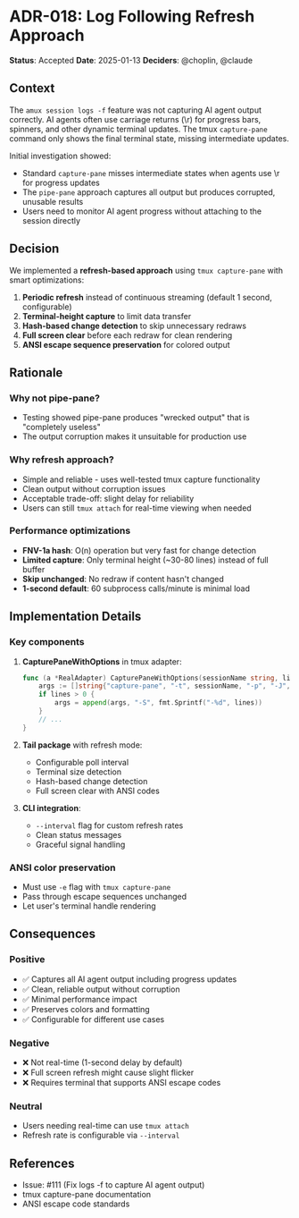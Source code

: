 # ADR-018: Log Following Refresh Approach

**Status**: Accepted
**Date**: 2025-01-13
**Deciders**: @choplin, @claude

## Context

The `amux session logs -f` feature was not capturing AI agent output correctly. AI agents often use carriage
returns (\r) for progress bars, spinners, and other dynamic terminal updates. The tmux `capture-pane` command
only shows the final terminal state, missing intermediate updates.

Initial investigation showed:

- Standard `capture-pane` misses intermediate states when agents use \r for progress updates
- The `pipe-pane` approach captures all output but produces corrupted, unusable results
- Users need to monitor AI agent progress without attaching to the session directly

## Decision

We implemented a **refresh-based approach** using `tmux capture-pane` with smart optimizations:

1. **Periodic refresh** instead of continuous streaming (default 1 second, configurable)
2. **Terminal-height capture** to limit data transfer
3. **Hash-based change detection** to skip unnecessary redraws
4. **Full screen clear** before each redraw for clean rendering
5. **ANSI escape sequence preservation** for colored output

## Rationale

### Why not pipe-pane?

- Testing showed pipe-pane produces "wrecked output" that is "completely useless"
- The output corruption makes it unsuitable for production use

### Why refresh approach?

- Simple and reliable - uses well-tested tmux capture functionality
- Clean output without corruption issues
- Acceptable trade-off: slight delay for reliability
- Users can still `tmux attach` for real-time viewing when needed

### Performance optimizations

- **FNV-1a hash**: O(n) operation but very fast for change detection
- **Limited capture**: Only terminal height (~30-80 lines) instead of full buffer
- **Skip unchanged**: No redraw if content hasn't changed
- **1-second default**: 60 subprocess calls/minute is minimal load

## Implementation Details

### Key components

1. **CapturePaneWithOptions** in tmux adapter:

   ```go
   func (a *RealAdapter) CapturePaneWithOptions(sessionName string, lines int) (string, error) {
       args := []string{"capture-pane", "-t", sessionName, "-p", "-J", "-e"}
       if lines > 0 {
           args = append(args, "-S", fmt.Sprintf("-%d", lines))
       }
       // ...
   }
   ```

2. **Tail package** with refresh mode:
   - Configurable poll interval
   - Terminal size detection
   - Hash-based change detection
   - Full screen clear with ANSI codes

3. **CLI integration**:
   - `--interval` flag for custom refresh rates
   - Clean status messages
   - Graceful signal handling

### ANSI color preservation

- Must use `-e` flag with `tmux capture-pane`
- Pass through escape sequences unchanged
- Let user's terminal handle rendering

## Consequences

### Positive

- ✅ Captures all AI agent output including progress updates
- ✅ Clean, reliable output without corruption
- ✅ Minimal performance impact
- ✅ Preserves colors and formatting
- ✅ Configurable for different use cases

### Negative

- ❌ Not real-time (1-second delay by default)
- ❌ Full screen refresh might cause slight flicker
- ❌ Requires terminal that supports ANSI escape codes

### Neutral

- Users needing real-time can use `tmux attach`
- Refresh rate is configurable via `--interval`

## References

- Issue: #111 (Fix logs -f to capture AI agent output)
- tmux capture-pane documentation
- ANSI escape code standards


